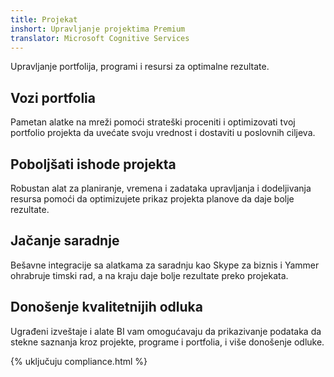```yaml
---
title: Projekat
inshort: Upravljanje projektima Premium
translator: Microsoft Cognitive Services
---
```


Upravljanje portfolija, programi i resursi za optimalne rezultate.

## Vozi portfolia
Pametan alatke na mreži pomoći strateški proceniti i optimizovati tvoj portfolio projekta da uvećate svoju vrednost i dostaviti u poslovnih ciljeva. 

## Poboljšati ishode projekta
Robustan alat za planiranje, vremena i zadataka upravljanja i dodeljivanja resursa pomoći da optimizujete prikaz projekta planove da daje bolje rezultate. 

## Jačanje saradnje
Bešavne integracije sa alatkama za saradnju kao Skype za biznis i Yammer ohrabruje timski rad, a na kraju daje bolje rezultate preko projekata. 

## Donošenje kvalitetnijih odluka 
Ugrađeni izveštaje i alate BI vam omogućavaju da prikazivanje podataka da stekne saznanja kroz projekte, programe i portfolia, i više donošenje odluke. 

{% uključuju compliance.html %}



